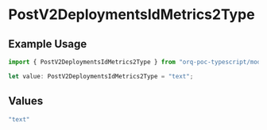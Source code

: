 # PostV2DeploymentsIdMetrics2Type

## Example Usage

```typescript
import { PostV2DeploymentsIdMetrics2Type } from "orq-poc-typescript/models/operations";

let value: PostV2DeploymentsIdMetrics2Type = "text";
```

## Values

```typescript
"text"
```